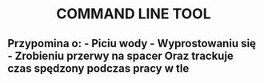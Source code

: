 <h1 align = center >
  COMMAND LINE TOOL
</h1>
<h2>
  Przypomina o:
  - Piciu wody
  - Wyprostowaniu się
  - Zrobieniu przerwy na spacer
  Oraz trackuje czas spędzony podczas pracy w tle
</h2>
